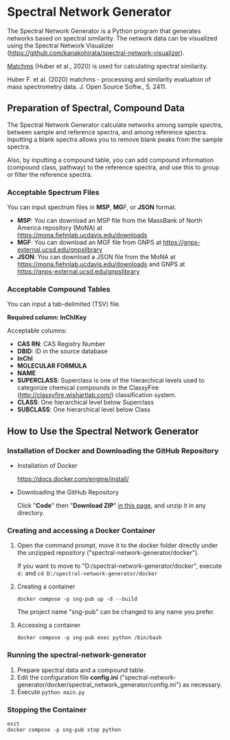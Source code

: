 # Spectral Network Generator
The Spectral Network Generator is a Python program that generates networks based on spectral similarity. The network data can be visualized using the Spectral Network Visualizer (https://github.com/kanakohirata/spectral-network-visualizer).

[Matchms](https://github.com/matchms/matchms) (Huber et al., 2020) is used for calculating spectral similarity.

Huber F. et al.  (2020) matchms - processing and similarity evaluation of mass spectrometry data. J. Open Source Softw., 5, 2411.

## Preparation of Spectral, Compound Data
The Spectral Network Generator calculate networks among sample spectra, between sample and reference spectra, and among reference spectra. Inputting a blank spectra allows you to remove blank peaks from the sample spectra.

Also, by inputting a compound table, you can add compound information (compound class, pathway) to the reference spectra, and use this to group or filter the reference spectra.

### Acceptable Spectrum Files
You can input spectrum files in **MSP**, **MG**F, or **JSON** format.


- **MSP**: You can download an MSP file from the MassBank of North America repository (MoNA) at https://mona.fiehnlab.ucdavis.edu/downloads
- **MGF**: You can download an MGF file from GNPS at https://gnps-external.ucsd.edu/gnpslibrary
- **JSON**: You can download a JSON file from the MoNA at https://mona.fiehnlab.ucdavis.edu/downloads and GNPS at https://gnps-external.ucsd.edu/gnpslibrary

### Acceptable Compound Tables
You can input a tab-delimited (TSV) file.


**Required column: InChIKey**

Acceptable columns:
- **CAS RN**: CAS Registry Number
- **DBID**: ID in the source database
- **InChI**
- **MOLECULAR FORMULA**
- **NAME**
- **SUPERCLASS**: Superclass is one of the hierarchical levels used to categorize chemical compounds in the ClassyFire (http://classyfire.wishartlab.com/) classification system.
- **CLASS**: One hierarchical level below Superclass
- **SUBCLASS**: One hierarchical level below Class

## How to Use the Spectral Network Generator
### Installation of Docker and Downloading the GitHub Repository
- Installation of Docker

  https://docs.docker.com/engine/install/
- Downloading the GitHub Repository

  Click "**Code**" then "**Download ZIP**" [in this page](https://github.com/kanakohirata/spectral-network-generator/tree/release), and unzip it in any directory.

### Creating and accessing a Docker Container
1. Open the command prompt, move it to the docker folder directly under the unzipped repository ("spectral-network-generator/docker").

   If you want to move to "D:/spectral-network-generator/docker", execute ```d:``` and ```cd D:/spectral-network-generator/docker```

3. Creating a container

   ```
   docker compose -p sng-pub up -d --build
   ```
   
   The project name "sng-pub" can be changed to any name you prefer.

5. Accessing a container

   ```
   docker compose -p sng-pub exec python /bin/bash
   ```

### Running the spectral-network-generator
1. Prepare spectral data and a compound table.
2. Edit the configuration file **config.ini** ("spectral-network-generator/docker/spectral_network_generator/config.ini") as necessary.
3. Execute ```python main.py```

### Stopping the Container
```
exit
docker compose -p sng-pub stop python
```
 
